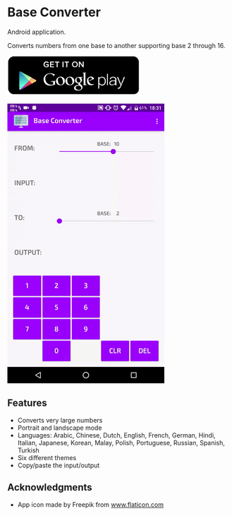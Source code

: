 # Base Converter
Android application.

Converts numbers from one base to another supporting base 2 through 16.

<a href="https://play.google.com/store/apps/details?id=com.nicoqueijo.android.baseconverter" target="_blank">
<img src="screenshots/google_play.png" a_blank href="https://play.google.com/store/apps/details?id=com.nicoqueijo.android.baseconverter">
</a>

<br/>
<br/>

<img src="screenshots/demo_gif.gif">

## Features
* Converts very large numbers
* Portrait and landscape mode
* Languages:
  Arabic, Chinese, Dutch, English, French, German, Hindi, Italian, Japanese, Korean, Malay, Polish, Portuguese, Russian, Spanish, Turkish
* Six different themes
* Copy/paste the input/output

## Acknowledgments

* App icon made by Freepik from www.flaticon.com
